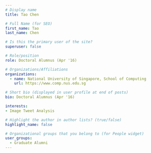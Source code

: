 ```yaml
---
# Display name
title: Tao Chen

# Full Name (for SEO) 
first_name: Tao
last_name: Chen

# Is this the primary user of the site?
superuser: false

# Role/position
role: Doctoral Alumnus (Apr '16)

# Organizations/Affiliations
organizations:
  - name: National University of Singapore, School of Computing
    url: https://www.comp.nus.edu.sg

# Short bio (displayed in user profile at end of posts)
bio: Doctoral Alumnus (Apr '16)

interests:
- Image Tweet Analysis

# Highlight the author in author lists? (true/false)
highlight_name: false

# Organizational groups that you belong to (for People widget)
user_groups:
  - Graduate Alumni
---
```


